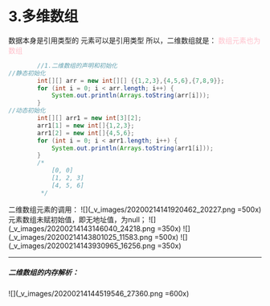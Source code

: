 # 3.多维数组
数据本身是引用类型的
元素可以是引用类型
所以，二维数组就是： <font color=pink>数组元素也为数组</font>

```java
		//1.二维数组的声明和初始化
//静态初始化
		int[][] arr = new int[][] {{1,2,3},{4,5,6},{7,8,9}};
		for (int i = 0; i < arr.length; i++) {
			System.out.println(Arrays.toString(arr[i]));
		}
//动态初始化
		int[][] arr1 = new int[3][2];
		arr1[1] = new int[]{1,2,3};
		arr1[2] = new int[]{4,5,6};
		for (int i = 0; i < arr1.length; i++) {
			System.out.println(Arrays.toString(arr1[i]));
		}
		/*
		 	[0, 0]
			[1, 2, 3]
			[4, 5, 6]
		 */
```
二维数组元素的调用：
![](_v_images/20200214141920462_20227.png =500x)
元素数组未赋初始值，即无地址值，为null；
![](_v_images/20200214143146040_24218.png =350x)
![](_v_images/20200214143801025_11583.png =500x)
![](_v_images/20200214143930965_16256.png =350x)
***
##### 二维数组的内存解析：
![](_v_images/20200214144519546_27360.png =600x)
